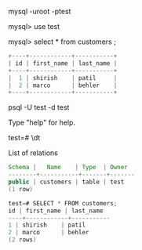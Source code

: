 mysql -uroot -ptest

mysql> use test

mysql> select * from customers ;
```java
+----+------------+-----------+
| id | first_name | last_name |
+----+------------+-----------+
|  1 | shirish    | patil     |
|  2 | marco      | behler    |
+----+------------+-----------+
```

 psql -U test -d test

Type "help" for help.

test=# \dt

List of relations
````java
Schema |   Name    | Type  | Owner
--------+-----------+-------+-------
public | customers | table | test
(1 row)

test=# SELECT * FROM customers;
id | first_name | last_name
----+------------+-----------
1 | shirish    | patil
2 | marco      | behler
(2 rows)
````
